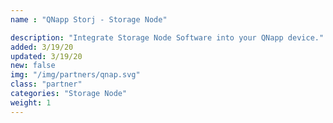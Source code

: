 ```yaml
---
name : "QNapp Storj - Storage Node"

description: "Integrate Storage Node Software into your QNapp device."
added: 3/19/20
updated: 3/19/20
new: false
img: "/img/partners/qnap.svg"
class: "partner"
categories: "Storage Node"
weight: 1
---
```

